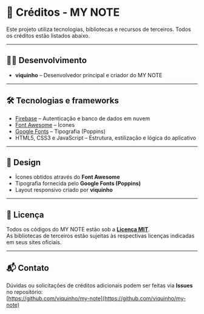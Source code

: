# 🎨 Créditos - MY NOTE

Este projeto utiliza tecnologias, bibliotecas e recursos de terceiros. Todos os créditos estão listados abaixo.  

---

## 👨‍💻 Desenvolvimento

- **viquinho** – Desenvolvedor principal e criador do MY NOTE  

---

## 🛠️ Tecnologias e frameworks

- [Firebase](https://firebase.google.com/) – Autenticação e banco de dados em nuvem  
- [Font Awesome](https://fontawesome.com/) – Ícones  
- [Google Fonts](https://fonts.google.com/specimen/Poppins) – Tipografia (Poppins)  
- HTML5, CSS3 e JavaScript – Estrutura, estilização e lógica do aplicativo  

---

## 🎨 Design

- Ícones obtidos através do **Font Awesome**  
- Tipografia fornecida pelo **Google Fonts (Poppins)**  
- Layout responsivo criado por **viquinho**  

---

## 📄 Licença

Todos os códigos do MY NOTE estão sob a **[Licença MIT](LICENSE)**.  
As bibliotecas de terceiros estão sujeitas às respectivas licenças indicadas em seus sites oficiais.  

---

## 📬 Contato

Dúvidas ou solicitações de créditos adicionais podem ser feitas via **Issues** no repositório:  
[https://github.com/viquinho/my-note](https://github.com/viquinho/my-note)
